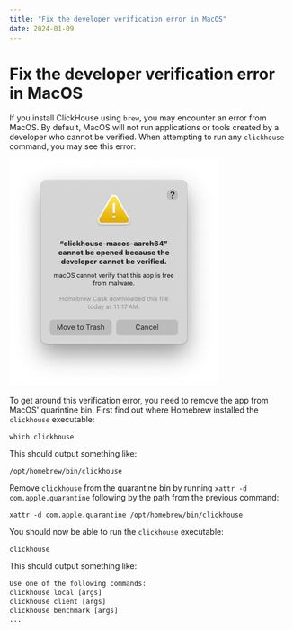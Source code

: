 ```yaml
---
title: "Fix the developer verification error in MacOS"
date: 2024-01-09
---
```


# Fix the developer verification error in MacOS

If you install ClickHouse using `brew`, you may encounter an error from MacOS. By default, MacOS will not run applications or tools created by a developer who cannot be verified. When attempting to run any `clickhouse` command, you may see this error:

![MacOS showing a developer verification error.](./images/fix-the-developer-verification-error-in-macos/dev-verification-error.png)

To get around this verification error, you need to remove the app from MacOS' quarintine bin. First find out where Homebrew installed the `clickhouse` executable:

```shell
which clickhouse
```

This should output something like:

```shell
/opt/homebrew/bin/clickhouse
```

Remove `clickhouse` from the quarantine bin by running `xattr -d com.apple.quarantine` following by the path from the previous command:

```shell
xattr -d com.apple.quarantine /opt/homebrew/bin/clickhouse
```

You should now be able to run the `clickhouse` executable:

```shell
clickhouse
```

This should output something like:

```
Use one of the following commands:
clickhouse local [args]
clickhouse client [args]
clickhouse benchmark [args]
...
```

